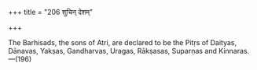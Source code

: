 +++
title = "206 शुचिन् देशम्"

+++

The Barhisads, the sons of Atri, are declared to be the Pitṛs of Daityas, Dānavas, Yakṣas, Gandharvas, Uragas, Rākṣasas, Suparṇas and Kinnaras.—(196)